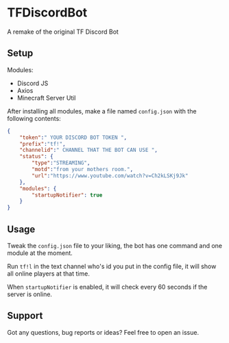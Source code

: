# TFDiscordBot
A remake of the original TF Discord Bot

## Setup

Modules:
- Discord JS
- Axios
- Minecraft Server Util

After installing all modules, make a file named `config.json` with the following contents:
```json
{
    "token":" YOUR DISCORD BOT TOKEN ",
    "prefix":"tf!",
    "channelid":" CHANNEL THAT THE BOT CAN USE ",
    "status": {
        "type":"STREAMING",
        "motd":"from your mothers room.",
        "url":"https://www.youtube.com/watch?v=Ch2kLSKj9Jk"
    },
    "modules": {
        "startupNotifier": true
    }
}
```

## Usage

Tweak the `config.json` file to your liking, the bot has one command and one module at the moment. 

Run `tf!l` in the text channel who's id you put in the config file, it will show all online players at that time.

When `startupNotifier` is enabled, it will check every 60 seconds if the server is online.

## Support

Got any questions, bug reports or ideas? Feel free to open an issue.
